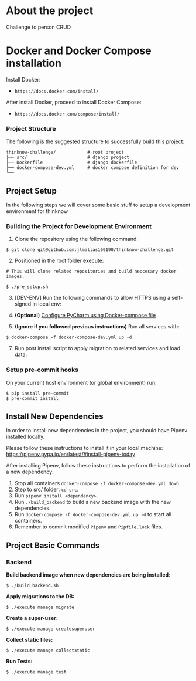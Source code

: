 # About the project

Challenge to person CRUD
# Docker and Docker Compose installation

Install Docker:

- `https://docs.docker.com/install/`

After install Docker, proceed to install Docker Compose:

- `https://docs.docker.com/compose/install/`

### Project Structure

The following is the suggested structure to successfully build this project:

```
thinknow-challenge/            # root project
├── src/                       # django project
├── Dockerfile                 # django dockerfile
├── docker-compose-dev.yml     # docker compose definition for dev
└── ...
```

## Project Setup

In the following steps we will cover some basic stuff to setup a development environment for thinknow

### Building the Project for Development Environment

1. Clone the repository using the following command:
```
$ git clone git@github.com:jlmallas160190/thinknow-challenge.git
```
2. Positioned in the root folder execute:
```
# This will clone related repositories and build neccesary docker images.

$ ./pre_setup.sh
```
3. [DEV-ENV] Run the following commands to allow HTTPS using a self-signed in local env:

5. **(Optional)** [Configure PyCharm using Docker-compose file](https://docs.google.com/document/d/19YYeBZ6t88g_AGLCbVejOC5zC-oAL1T0xEyXmX_adXM/edit?usp=sharing)
6. **(Ignore if you followed previous instructions)** Run all services with:
```
$ docker-compose -f docker-compose-dev.yml up -d
```
7. Run post install script to apply migration to related services and load data:


### Setup pre-commit hooks

On your current host environment (or global environment) run:

```
$ pip install pre-commit
$ pre-commit install
```

## Install New Dependencies

In order to install new dependencies in the project, you should have Pipenv installed locally.

Please follow these instructions to install it in your local machine: https://pipenv.pypa.io/en/latest/#install-pipenv-today

After installing Pipenv, follow these instructions to perform the installation of a new dependency:
1. Stop all containers `docker-compose -f docker-compose-dev.yml down`.
2. Step to src/ folder: `cd src`.
3. Run `pipenv install <dependency>`.
4. Run `./build_backend` to build a new backend image with the new dependencies.
6. Run `docker-compose -f docker-compose-dev.yml up -d` to start all containers.
7. Remember to commit modified `Pipenv` and `Pipfile.lock` files.

## Project Basic Commands

### Backend
**Build backend image when new dependencies are being installed**:

`$ ./build_backend.sh`

**Apply migrations to the DB:**

`$ ./execute manage migrate`

**Create a super-user:**

`$ ./execute manage createsuperuser`

**Collect static files:**

`$ ./execute manage collectstatic`

**Run Tests:**

`$ ./execute manage test`
